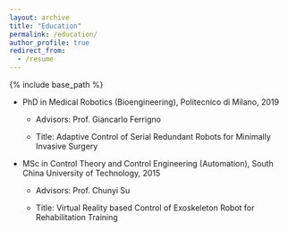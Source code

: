 ```yaml
---
layout: archive
title: "Education"
permalink: /education/
author_profile: true
redirect_from:
  - /resume
---
```


{% include base_path %}



* PhD in Medical Robotics (Bioengineering), Politecnico di Milano, 2019
  
    * Advisors: Prof. Giancarlo Ferrigno 
    
    * Title: Adaptive Control of Serial Redundant Robots for Minimally Invasive Surgery
    
* MSc in Control Theory and Control Engineering (Automation), South China University of Technology, 2015

    * Advisors: Prof. Chunyi Su
    
    * Title: Virtual Reality based Control of Exoskeleton Robot for Rehabilitation Training
 
<!--
    
* BSc (hons) in Automation (Computer Science), Yantai University, 2012
 
    * Advisor: Prof. Zhaowei Liu

-->
